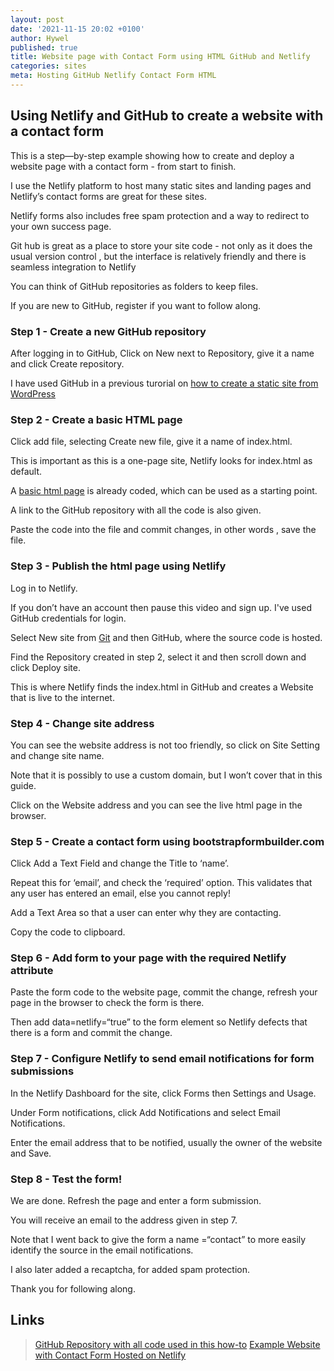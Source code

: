 ```yaml
---
layout: post
date: '2021-11-15 20:02 +0100'
author: Hywel
published: true
title: Website page with Contact Form using HTML GitHub and Netlify
categories: sites
meta: Hosting GitHub Netlify Contact Form HTML
---
```


## Using Netlify and GitHub to create a website with a contact form
This is a step—by-step example showing how to create and deploy a website page with a contact form - from start to finish.

I use the Netlify platform to host many  static sites and landing pages and Netlify’s contact forms are great for these sites.

Netlify forms also includes free spam protection and a way to redirect to your own success page.

Git hub is great as a place to store your site code - not only as it does the usual version control , but the interface is relatively friendly and there is seamless integration to Netlify 

You can think of GitHub repositories as folders to keep files. 

If you are new to GitHub, register if you want to follow along. 

### Step 1 - Create a new GitHub repository
After logging in to GitHub, Click on New next to Repository, give it a name and click Create repository.



I have used GitHub in a previous turorial on [how to create a static site from WordPress](https://www.hywel.me/static/site/wordpress/2016/07/17/fast-free-static-website-with-wordpress-and-github-pages.html)

### Step 2 - Create a basic HTML page
Click add file, selecting Create new file, give it a name of index.html. 

This is important as this is a one-page site, Netlify looks for index.html as default. 

A [basic html page](https://github.com/hyweljohnllewellyn/html-form-netflify-example/blob/main/index_without_form.html) is already coded, which can be used as a starting point. 

A link to the GitHub repository with all the code is also given.  

Paste the code into the file and commit changes, in other words , save the file. 

### Step 3 - Publish the html page using Netlify
Log in to Netlify. 

If you don’t have an account then pause this video and sign up. I've used GitHub credentials for login. 

Select New site from [Git](https://en.wikipedia.org/wiki/Git) and then GitHub, where the source code is hosted.

Find the Repository created in step 2, select it and then scroll down and click Deploy site.

This is where Netlify finds the index.html in GitHub and creates a Website that is live to the internet.

### Step 4 - Change site address
You can see the website address is not too friendly, so click on Site Setting and change site name. 

Note that it is possibly to use a custom domain, but I won’t cover that in this guide.

Click on the Website address and you can see the live html page in the browser.

### Step 5 - Create a contact form using bootstrapformbuilder.com
Click Add a Text Field and change the Title to ‘name’.

Repeat this for ‘email’, and check the ‘required’ option. This validates that any user has entered an email, else you cannot reply!

Add a Text Area so that a user can enter why they are contacting.

Copy the code to clipboard.

### Step 6 - Add form to your page with the required Netlify attribute
Paste the form code to the website page,  commit the change, refresh your page in the browser to check the form is there.

Then add data=netlify=“true” to the form element so Netlify defects that there is a form and commit the change. 

### Step 7 - Configure Netlify to send email notifications for form submissions 
In the Netlify Dashboard for the site, click Forms then Settings and Usage.

Under Form notifications, click Add Notifications and select Email Notifications.

Enter the email address that to be notified, usually the owner of the website and Save.

### Step 8 - Test the form!
We are done. Refresh the page and enter a form submission.

You will receive an email to the address given in step 7.

Note that I went back to give the form a name =“contact” to more easily identify the source in the email notifications.

I also later added a recaptcha, for added spam protection.

Thank you for following along.

## Links
> [GitHub Repository with all code used in this how-to](https://github.com/hyweljohnllewellyn/html-form-netflify-example)
> [Example Website with Contact Form Hosted on Netlify](https://html-form-example.netlify.app)